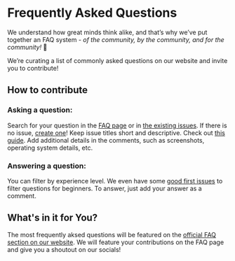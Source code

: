 # Frequently Asked Questions

We understand how great minds think alike, and that’s why we’ve put together an FAQ system - _of the community, by the community, and for the community!_ :sparkling_heart:

We’re curating a list of commonly asked questions on our website and invite you to contribute!

## How to contribute

### Asking a question:
Search for your question in the [FAQ page](https://learn.jina.ai/faq) or in [the existing issues](https://github.com/alt-shreya/faq-jina-ai/issues). 
If there is no issue, [create one](https://github.com/alt-shreya/faq-jina-ai/issues/new)! 
Keep issue titles short and descriptive. Check out [this guide](https://medium.com/nyc-planning-digital/writing-a-proper-github-issue-97427d62a20f).
Add additional details in the comments, such as screenshots, operating system details, etc.

### Answering a question:
You can filter by experience level. We even have some [good first issues](https://github.com/alt-shreya/faq-jina-ai/issues?q=is%3Aopen+is%3Aissue+label%3A%22good+first+issue%22) to filter questions for beginners.
To answer, just add your answer as a comment.

## What's in it for You?
The most frequently aksed questions will be featured on the [official FAQ section on our website](https://learn.jina.ai/faq).
We will feature your contributions on the FAQ page and give you a shoutout on our socials!


